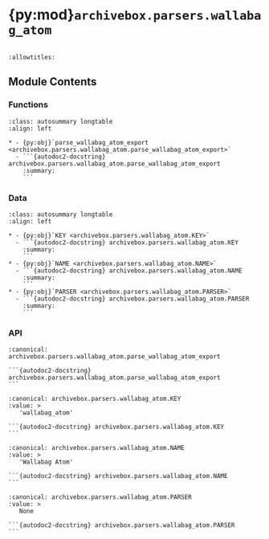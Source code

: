 # {py:mod}`archivebox.parsers.wallabag_atom`

```{py:module} archivebox.parsers.wallabag_atom
```

```{autodoc2-docstring} archivebox.parsers.wallabag_atom
:allowtitles:
```

## Module Contents

### Functions

````{list-table}
:class: autosummary longtable
:align: left

* - {py:obj}`parse_wallabag_atom_export <archivebox.parsers.wallabag_atom.parse_wallabag_atom_export>`
  - ```{autodoc2-docstring} archivebox.parsers.wallabag_atom.parse_wallabag_atom_export
    :summary:
    ```
````

### Data

````{list-table}
:class: autosummary longtable
:align: left

* - {py:obj}`KEY <archivebox.parsers.wallabag_atom.KEY>`
  - ```{autodoc2-docstring} archivebox.parsers.wallabag_atom.KEY
    :summary:
    ```
* - {py:obj}`NAME <archivebox.parsers.wallabag_atom.NAME>`
  - ```{autodoc2-docstring} archivebox.parsers.wallabag_atom.NAME
    :summary:
    ```
* - {py:obj}`PARSER <archivebox.parsers.wallabag_atom.PARSER>`
  - ```{autodoc2-docstring} archivebox.parsers.wallabag_atom.PARSER
    :summary:
    ```
````

### API

````{py:function} parse_wallabag_atom_export(rss_file: typing.IO[str], **_kwargs) -> typing.Iterable[archivebox.index.schema.Link]
:canonical: archivebox.parsers.wallabag_atom.parse_wallabag_atom_export

```{autodoc2-docstring} archivebox.parsers.wallabag_atom.parse_wallabag_atom_export
```
````

````{py:data} KEY
:canonical: archivebox.parsers.wallabag_atom.KEY
:value: >
   'wallabag_atom'

```{autodoc2-docstring} archivebox.parsers.wallabag_atom.KEY
```

````

````{py:data} NAME
:canonical: archivebox.parsers.wallabag_atom.NAME
:value: >
   'Wallabag Atom'

```{autodoc2-docstring} archivebox.parsers.wallabag_atom.NAME
```

````

````{py:data} PARSER
:canonical: archivebox.parsers.wallabag_atom.PARSER
:value: >
   None

```{autodoc2-docstring} archivebox.parsers.wallabag_atom.PARSER
```

````
